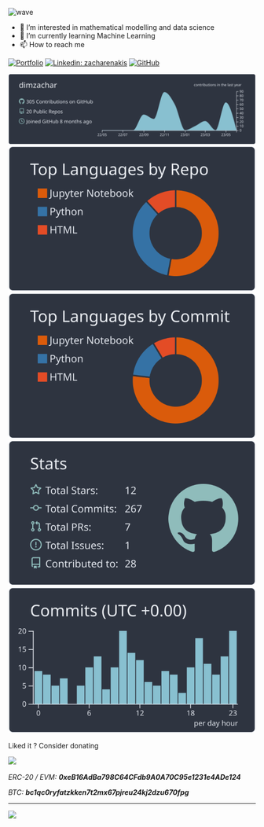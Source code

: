 ![wave](https://capsule-render.vercel.app/api?type=waving&color=auto&height=200&text=Hi,%I’m%20Dimitris&animation=twinkling&fontAlign=70)

- 👀 I’m interested in mathematical modelling and data science
- 🌱 I’m currently learning Machine Learning
- 📫 How to reach me

[![Portfolio](https://img.shields.io/badge/Website-46a2f1.svg?&style=for-the-badge&logo=Google-Chrome&logoColor=white&link=https://zacharenakis.super.site/)](https://zacharenakis.super.site/)
[![Linkedin: zacharenakis](https://img.shields.io/badge/-Connect-blue?style=for-the-badge&logo=Linkedin&logoColor=white&link=https://www.linkedin.com/in/zacharenakis)](https://www.linkedin.com/in/zacharenakis)
[![GitHub](https://img.shields.io/github/followers/dimzachar?logo=GitHub&style=for-the-badge)](https://github.com/dimzachar)

[![](https://raw.githubusercontent.com/dimzachar/github-profile-summary-cards/master/profile-summary-card-output/nord_dark/0-profile-details.svg)](https://github.com/vn7n24fzkq/github-profile-summary-cards)
[![](https://raw.githubusercontent.com/dimzachar/github-profile-summary-cards/master/profile-summary-card-output/nord_dark/1-repos-per-language.svg)](https://github.com/vn7n24fzkq/github-profile-summary-cards) [![](https://raw.githubusercontent.com/dimzachar/github-profile-summary-cards/master/profile-summary-card-output/nord_dark/2-most-commit-language.svg)](https://github.com/vn7n24fzkq/github-profile-summary-cards)
[![](https://raw.githubusercontent.com/dimzachar/github-profile-summary-cards/master/profile-summary-card-output/nord_dark/3-stats.svg)](https://github.com/vn7n24fzkq/github-profile-summary-cards) [![](https://raw.githubusercontent.com/dimzachar/github-profile-summary-cards/master/profile-summary-card-output/nord_dark/4-productive-time.svg)](https://github.com/vn7n24fzkq/github-profile-summary-cards)

Liked it ? Consider donating

 [<img src='https://user-images.githubusercontent.com/113017737/238461927-712d744b-f879-403c-b9fe-aedaac6dcdc5.png'>](https://www.buymeacoffee.com/dimzachar)

*ERC-20 / EVM: **0xeB16AdBa798C64CFdb9A0A70C95e1231e4ADe124***

*BTC: **bc1qc0ryfatzkken7t2mx67pjreu24kj2dzu670fpg***

---
[![](https://visitcount.itsvg.in/api?id=dimzachar&label=Profile%20Views&color=10&icon=6&pretty=false)](https://visitcount.itsvg.in)

